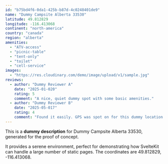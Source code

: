 ```yaml
---
id: "b75bd4f6-0da1-425b-b87d-4c0248401de9"
name: "Dummy Campsite Alberta 33530"
latitude: 49.812829
longitude: -116.413068
continent: "north-america"
country: "canada"
region: "alberta"
amenities:
  - "ATV-access"
  - "picnic-table"
  - "tent-only"
  - "toilet"
  - "cell-service"
images:
  - "https://res.cloudinary.com/demo/image/upload/v1/sample.jpg"
reviews:
  - author: "Dummy Reviewer A"
    date: "2025-01-020"
    rating: 5
    comment: "A nice, quiet dummy spot with some basic amenities."
  - author: "Dummy Reviewer B"
    date: "2025-05-017"
    rating: 4
    comment: "Found it easily. GPS was spot on for this dummy location."
---
```


This is a **dummy description** for Dummy Campsite Alberta 33530, generated for the proof of concept.

It provides a serene environment, perfect for demonstrating how SvelteKit can handle a large number of static pages. The coordinates are 49.812829, -116.413068.
